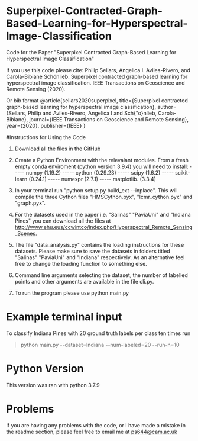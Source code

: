 # Superpixel-Contracted-Graph-Based-Learning-for-Hyperspectral-Image-Classification
Code for the Paper "Superpixel Contracted Graph-Based Learning for Hyperspectral Image Classification"

If you use this code please cite:
Philip Sellars, Angelica I. Aviles-Rivero, and Carola-Bibiane Schönlieb.
Superpixel contracted graph-based learning for hyperspectral image classification.
IEEE Transactions on Geoscience and Remote Sensing (2020).


Or bib format
@article{sellars2020superpixel,
  title={Superpixel contracted graph-based learning for hyperspectral image classification},
  author={Sellars, Philip and Aviles-Rivero, Angelica I and Sch{\"o}nlieb, Carola-Bibiane},
  journal={IEEE Transactions on Geoscience and Remote Sensing},
  year={2020},
  publisher={IEEE}
}


#Instructions for Using the Code 

1. Download all the files in the GitHub

2. Create a Python Environment with the relevalant modules. From a fresh empty conda enviroment (python version 3.9.4) you will need to install:
  ----- numpy (1.19.2)
  ----- cython (0.29.23)
  ----- scipy (1.6.2)
  ----- scikit-learn (0.24.1)
  ----- numexpr (2.7.1)
  ----- matplotlib. (3.3.4)
 

3. In your terminal run "python setup.py build_ext --inplace". This will compile the three Cython files "HMSCython.pyx", "lcmr_cython.pyx" and "graph.pyx".

4. For the datasets used in the paper i.e. "Salinas" "PaviaUni" and "Indiana Pines" you can download all the files at http://www.ehu.eus/ccwintco/index.php/Hyperspectral_Remote_Sensing_Scenes. 

5. The file "data_analysis.py" contains the loading instructions for these datasets. Please make sure to save the datasets in folders titled "Salinas"  "PaviaUni" and "Indiana" respectively. As an alternative feel free to change the loading function to something else.

6. Command line arguments selecting the dataset, the number of labelled points and other arguments are available in the file cli.py.

7. To run the program please use python main.py 

# Example terminal input
To classify Indiana Pines with 20 ground truth labels per class ten times run

> python main.py --dataset=Indiana --num-labeled=20 --run-n=10


# Python Version
This version was ran with python 3.7.9

# Problems

If you are having any problems with the code, or I have made a mistake in the readme section, please feel free to email me at ps644@cam.ac.uk
